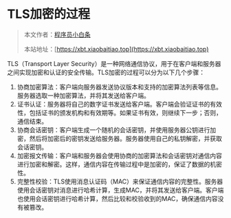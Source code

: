 # TLS加密的过程

> 本文作者：[程序员小白条](https://github.com/luoye6)
>
> 本站地址：[https://xbt.xiaobaitiao.top](https://xbt.xiaobaitiao.top)

TLS（Transport Layer Security）是一种网络通信协议，用于在客户端和服务器之间实现加密和认证的安全传输。TLS加密的过程可以分为以下几个步骤：

1. 协商加密算法：客户端向服务器发送协议版本和支持的加密算法列表等信息。服务器选取一种加密算法，并将其发送给客户端。
2. 证书认证：服务器将自己的数字证书发送给客户端。客户端会验证证书的有效性，包括证书的颁发机构和有效期等。如果证书有效，则继续下一步；否则，通信结束。
3. 协商会话密钥：客户端生成一个随机的会话密钥，并使用服务器公钥进行加密，然后将加密后的密钥发送给服务器。服务器使用自己的私钥解密，并获取会话密钥。
4. 加密报文传输：客户端和服务器会使用协商的加密算法和会话密钥对通信内容进行加密和解密。这样，通信内容在传输过程中是加密的，保证了数据的机密性。
5. 完整性校验：TLS使用消息认证码（MAC）来保证通信内容的完整性。服务器使用会话密钥对消息进行哈希计算，生成MAC，并将其发送给客户端。客户端也使用会话密钥进行哈希计算，然后比较和校验收到的MAC，确保通信内容没有被篡改。